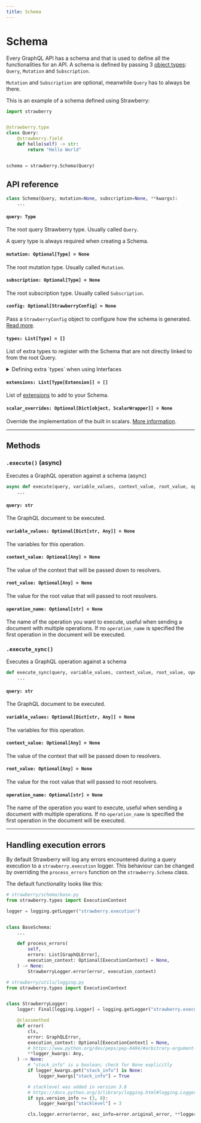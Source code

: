```yaml
---
title: Schema
---
```


# Schema

Every GraphQL API has a schema and that is used to define all the
functionalities for an API. A schema is defined by passing 3
[object types](./object-types): `Query`, `Mutation` and `Subscription`.

`Mutation` and `Subscription` are optional, meanwhile `Query` has to always be
there.

This is an example of a schema defined using Strawberry:

```python
import strawberry


@strawberry.type
class Query:
    @strawberry.field
    def hello(self) -> str:
        return "Hello World"


schema = strawberry.Schema(Query)
```

## API reference

```python
class Schema(Query, mutation=None, subscription=None, **kwargs):
    ...
```

<!-- TODO: add docs on directives, types, extensions and execution context class -->

#### `query: Type`

The root query Strawberry type. Usually called `Query`.

<Note>

A query type is always required when creating a Schema.

</Note>

#### `mutation: Optional[Type] = None`

The root mutation type. Usually called `Mutation`.

#### `subscription: Optional[Type] = None`

The root subscription type. Usually called `Subscription`.

#### `config: Optional[StrawberryConfig] = None`

Pass a `StrawberryConfig` object to configure how the schema is generated.
[Read more](/docs/types/schema-configurations).

#### `types: List[Type] = []`

List of extra types to register with the Schema that are not directly linked to
from the root Query.

<details class="mb-4">
<summary>Defining extra `types` when using Interfaces</summary>

```python
from datetime import date
import strawberry


@strawberry.interface
class Customer:
    name: str


@strawberry.type
class Individual(Customer):
    date_of_birth: date


@strawberry.type
class Company(Customer):
    founded: date


@strawberry.type
class Query:
    @strawberry.field
    def get_customer(
        self, id: strawberry.ID
    ):  # -> Customer   note we're returning the interface here
        if id == "mark":
            return Individual(name="Mark", date_of_birth=date(1984, 5, 14))

        if id == "facebook":
            return Company(name="Facebook", founded=date(2004, 2, 1))


schema = strawberry.Schema(Query, types=[Individual, Company])
```

</details>

#### `extensions: List[Type[Extension]] = []`

List of [extensions](/docs/extensions) to add to your Schema.

#### `scalar_overrides: Optional[Dict[object, ScalarWrapper]] = None`

Override the implementation of the built in scalars.
[More information](/docs/types/scalars#overriding-built-in-scalars).

---

## Methods

### `.execute()` (async)

Executes a GraphQL operation against a schema (async)

```python
async def execute(query, variable_values, context_value, root_value, operation_name):
    ...
```

#### `query: str`

The GraphQL document to be executed.

#### `variable_values: Optional[Dict[str, Any]] = None`

The variables for this operation.

#### `context_value: Optional[Any] = None`

The value of the context that will be passed down to resolvers.

#### `root_value: Optional[Any] = None`

The value for the root value that will passed to root resolvers.

#### `operation_name: Optional[str] = None`

The name of the operation you want to execute, useful when sending a document
with multiple operations. If no `operation_name` is specified the first
operation in the document will be executed.

### `.execute_sync()`

Executes a GraphQL operation against a schema

```python
def execute_sync(query, variable_values, context_value, root_value, operation_name):
    ...
```

#### `query: str`

The GraphQL document to be executed.

#### `variable_values: Optional[Dict[str, Any]] = None`

The variables for this operation.

#### `context_value: Optional[Any] = None`

The value of the context that will be passed down to resolvers.

#### `root_value: Optional[Any] = None`

The value for the root value that will passed to root resolvers.

#### `operation_name: Optional[str] = None`

The name of the operation you want to execute, useful when sending a document
with multiple operations. If no `operation_name` is specified the first
operation in the document will be executed.

---

## Handling execution errors

By default Strawberry will log any errors encountered during a query execution
to a `strawberry.execution` logger. This behaviour can be changed by overriding
the `process_errors` function on the `strawberry.Schema` class.

The default functionality looks like this:

```python
# strawberry/schema/base.py
from strawberry.types import ExecutionContext

logger = logging.getLogger("strawberry.execution")


class BaseSchema:
    ...

    def process_errors(
        self,
        errors: List[GraphQLError],
        execution_context: Optional[ExecutionContext] = None,
    ) -> None:
        StrawberryLogger.error(error, execution_context)
```

```python
# strawberry/utils/logging.py
from strawberry.types import ExecutionContext


class StrawberryLogger:
    logger: Final[logging.Logger] = logging.getLogger("strawberry.execution")

    @classmethod
    def error(
        cls,
        error: GraphQLError,
        execution_context: Optional[ExecutionContext] = None,
        # https://www.python.org/dev/peps/pep-0484/#arbitrary-argument-lists-and-default-argument-values
        **logger_kwargs: Any,
    ) -> None:
        # "stack_info" is a boolean; check for None explicitly
        if logger_kwargs.get("stack_info") is None:
            logger_kwargs["stack_info"] = True

        # stacklevel was added in version 3.8
        # https://docs.python.org/3/library/logging.html#logging.Logger.debug
        if sys.version_info >= (3, 8):
            logger_kwargs["stacklevel"] = 3

        cls.logger.error(error, exc_info=error.original_error, **logger_kwargs)
```
